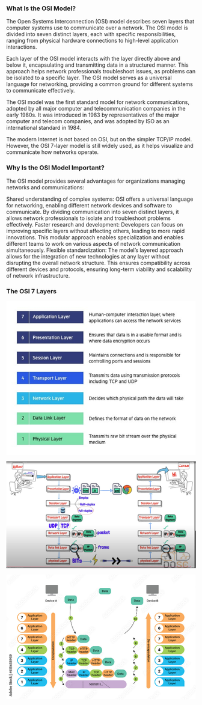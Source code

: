 ### What Is the OSI Model?
The Open Systems Interconnection (OSI) model describes seven layers that computer systems use to communicate over a network. The OSI model is divided into seven distinct layers, each with specific responsibilities, ranging from physical hardware connections to high-level application interactions.

Each layer of the OSI model interacts with the layer directly above and below it, encapsulating and transmitting data in a structured manner. This approach helps network professionals troubleshoot issues, as problems can be isolated to a specific layer. The OSI model serves as a universal language for networking, providing a common ground for different systems to communicate effectively.

The OSI model was the first standard model for network communications, adopted by all major computer and telecommunication companies in the early 1980s. It was introduced in 1983 by representatives of the major computer and telecom companies, and was adopted by ISO as an international standard in 1984.

The modern Internet is not based on OSI, but on the simpler TCP/IP model. However, the OSI 7-layer model is still widely used, as it helps visualize and communicate how networks operate.

### Why Is the OSI Model Important?
The OSI model provides several advantages for organizations managing networks and communications:

Shared understanding of complex systems: OSI offers a universal language for networking, enabling different network devices and software to communicate. By dividing communication into seven distinct layers, it allows network professionals to isolate and troubleshoot problems effectively.
Faster research and development: Developers can focus on improving specific layers without affecting others, leading to more rapid innovations. This modular approach enables specialization and enables different teams to work on various aspects of network communication simultaneously.
Flexible standardization: The model’s layered approach allows for the integration of new technologies at any layer without disrupting the overall network structure. This ensures compatibility across different devices and protocols, ensuring long-term viability and scalability of network infrastructure.

### The OSI 7 Layers
![theSevenLayer](images/OSI-7-layers.jpg)

![general](images/general.png)

![general1](images/general.jpg)

